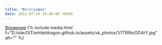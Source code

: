 ```yaml
---
title: "Фотография"
date: 2012-07-24 20:48:00 +0300
---
```



[Вложение](https://vk.com/photo41076938_287005855)
{% include media.html f="D:/site/GiT/whiteldragon.github.io/assets/vk_photos/1/1TR9toOD4rY.jpg" alt="" %}
